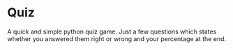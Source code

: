 # Quiz
A quick and simple python quiz game. Just a few questions which states whether you answered them right or wrong and your percentage at the end.
